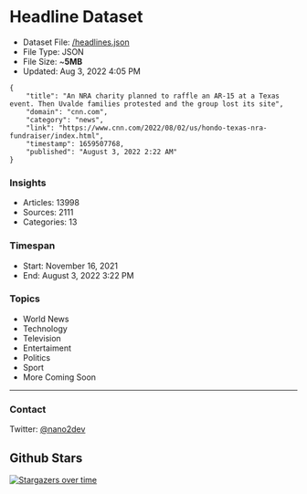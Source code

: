 # Headline Dataset

- Dataset File: [/headlines.json](https://raw.githubusercontent.com/fwd/news/master/headlines.json) 
- File Type: JSON
- File Size: ~**5MB**
- Updated: Aug 3, 2022 4:05 PM

```
{
    "title": "An NRA charity planned to raffle an AR-15 at a Texas event. Then Uvalde families protested and the group lost its site",
    "domain": "cnn.com",
    "category": "news",
    "link": "https://www.cnn.com/2022/08/02/us/hondo-texas-nra-fundraiser/index.html",
    "timestamp": 1659507768,
    "published": "August 3, 2022 2:22 AM"
}
```

### Insights

- Articles: 13998
- Sources: 2111
- Categories: 13

### Timespan

- Start: November 16, 2021
- End: August 3, 2022 3:22 PM

### Topics

- World News
- Technology
- Television
- Entertaiment
- Politics
- Sport
- More Coming Soon

---

### Contact 

Twitter: [@nano2dev](https://twitter.com/nano2dev)

## Github Stars

[![Stargazers over time](https://starchart.cc/fwd/news.svg)](https://starchart.cc/fwd/news)
	